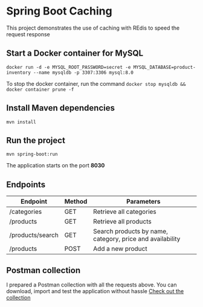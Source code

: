# Spring Boot Caching
This project demonstrates the use of caching with REdis to speed the request response

## Start a Docker container for MySQL
```shell
docker run -d -e MYSQL_ROOT_PASSWORD=secret -e MYSQL_DATABASE=product-inventory --name mysqldb -p 3307:3306 mysql:8.0
```
To stop the docker container, run the command `docker stop mysqldb && docker container prune -f`

## Install Maven dependencies
```shell
mvn install
```

## Run the project
```shell
mvn spring-boot:run
```
The application starts on the port **8030**

## Endpoints

| Endpoint         | Method | Parameters                                                  |
|------------------|--------|-------------------------------------------------------------|
| /categories      | GET    | Retrieve all categories                                     |
| /products        | GET    | Retrieve all products                                       |
| /products/search | GET    | Search products by name, category, price and availability   |
| /products        | POST   | Add a new product                                           |

## Postman collection
I prepared a Postman collection with all the requests above. You can download, import and test the application without hassle
[Check out the collection](https://www.getpostman.com/collections/f7a3a84434a3660baa8f)